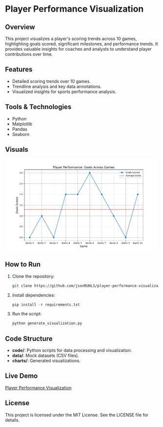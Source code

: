 
# Player Performance Visualization

## Overview

This project visualizes a player's scoring trends across 10 games, highlighting goals scored, significant milestones, and performance trends. It provides valuable insights for coaches and analysts to understand player contributions over time.

## Features

- Detailed scoring trends over 10 games.
- Trendline analysis and key data annotations.
- Visualized insights for sports performance analysis.

## Tools & Technologies

- Python
- Matplotlib
- Pandas
- Seaborn

## Visuals

![Player Performance Chart](charts/player_performance_trends.png)

## How to Run

1. Clone the repository:

   ```bash
   git clone https://github.com/jsonRUHLS/player-performance-visualization.git
   ```

2. Install dependencies:

   ```python
   pip install -r requirements.txt
   ```

3. Run the script:

   ```python
   python generate_visualization.py
   ```

## Code Structure

- **code/**: Python scripts for data processing and visualization.
- **data/**: Mock datasets (CSV files).
- **charts/**: Generated visualizations.

## Live Demo

[Player Performance Visualization](https://jsonRUHLS.github.io/player-performance-visualization/)

## License

This project is licensed under the MIT License. See the LICENSE file for details.
